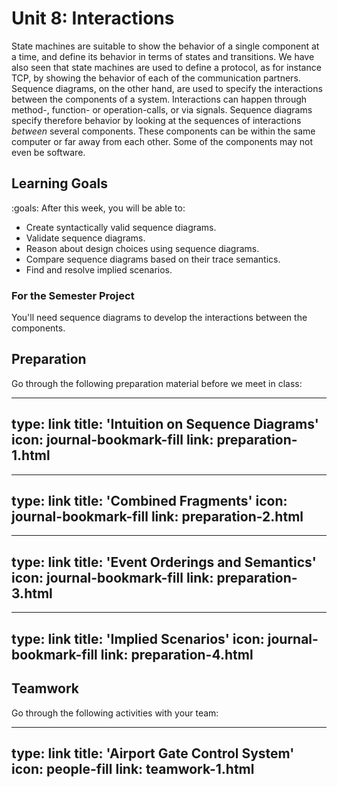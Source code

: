 # Unit 8: Interactions

State machines are suitable to show the behavior of a single component
at a time, and define its behavior in terms of states and transitions.
We have also seen that state machines are used to define a protocol, as
for instance TCP, by showing the behavior of each of the communication
partners. Sequence diagrams, on the other hand, are used to specify the
interactions between the components of a system. Interactions can happen
through method-, function- or operation-calls, or via signals. Sequence
diagrams specify therefore behavior by looking at the sequences of
interactions *between* several components. These components can be
within the same computer or far away from each other. Some of the
components may not even be software.


## Learning Goals

:goals: After this week, you will be able to:

- Create syntactically valid sequence diagrams.
- Validate sequence diagrams.
- Reason about design choices using sequence diagrams.
- Compare sequence diagrams based on their trace semantics.
- Find and resolve implied scenarios.

### For the Semester Project

You'll need sequence diagrams to develop the interactions between the components.



## Preparation

Go through the following preparation material before we meet in class:


---
type: link
title: 'Intuition on Sequence Diagrams'
icon: journal-bookmark-fill
link: preparation-1.html
---


---
type: link
title: 'Combined Fragments'
icon: journal-bookmark-fill
link: preparation-2.html
---


---
type: link
title: 'Event Orderings and Semantics'
icon: journal-bookmark-fill
link: preparation-3.html
---


---
type: link
title: 'Implied Scenarios'
icon: journal-bookmark-fill
link: preparation-4.html
---


## Teamwork

Go through the following activities with your team:


---
type: link
title: 'Airport Gate Control System'
icon: people-fill
link: teamwork-1.html
---